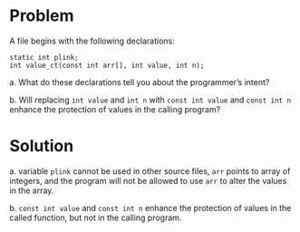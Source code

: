 # Problem
A file begins with the following declarations: 
```
static int plink;
int value_ct(const int arr[], int value, int n);
```
a. What do these declarations tell you about the programmer’s intent?

b. Will replacing `int value` and `int n` with `const int value` and `const int n`
enhance the protection of values in the calling program?

# Solution
a.
variable `plink` cannot be used in other source files, `arr` points to array of integers, and the program will not be allowed to use `arr` to alter the values in the array. 

b. `const int value` and `const int n` enhance the protection of values in the called function, but not in the calling program.


